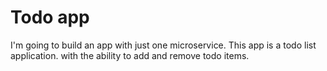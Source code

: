 # Todo app

I'm going to build an app with just one microservice. This app is a todo list application. with the ability to add and remove todo items.
